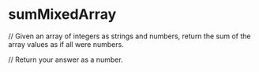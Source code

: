# sumMixedArray
// Given an array of integers as strings and numbers, return the sum of the array values as if all were numbers.

// Return your answer as a number.
